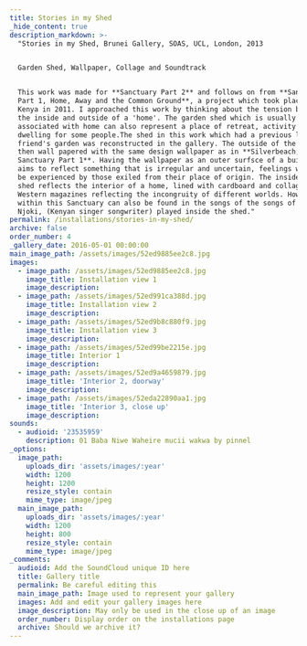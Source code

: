 ```yaml
---
title: Stories in my Shed
_hide_content: true
description_markdown: >-
  "Stories in my Shed, Brunei Gallery, SOAS, UCL, London, 2013


  Garden Shed, Wallpaper, Collage and Soundtrack


  This work was made for **Sanctuary Part 2** and follows on from **Sanctuary
  Part 1, Home, Away and the Common Ground**, a project which took place in
  Kenya in 2011. I approached this work by thinking about the tension between
  the inside and outside of a 'home'. The garden shed which is usually
  associated with home can also represent a place of retreat, activity or even a
  dwelling for some people.The shed in this work which had a previous life in a
  friend's garden was reconstructed in the gallery. The outside of the shed was
  then wall papered with the same design wallpaper as in **Silverbeach,
  Sanctuary Part 1**. Having the wallpaper as an outer surfsce of a building
  aims to reflect something that is irregular and uncertain, feelings which may
  be experienced by those exiled from their place of origin. The inside of the
  shed reflects the interior of a home, lined with cardboard and collaged with
  Western magazines reflecting the incongruity of different worlds. However
  within this Sanctuary can also be found in the songs of the songs of Ester
  Njoki, (Kenyan singer songwriter) played inside the shed."
permalink: /installations/stories-in-my-shed/
archive: false
order_number: 4
_gallery_date: 2016-05-01 00:00:00
main_image_path: /assets/images/52ed9885ee2c8.jpg
images:
  - image_path: /assets/images/52ed9885ee2c8.jpg
    image_title: Installation view 1
    image_description:
  - image_path: /assets/images/52ed991ca388d.jpg
    image_title: Installation view 2
    image_description:
  - image_path: /assets/images/52ed9b8c880f9.jpg
    image_title: Installation view 3
    image_description:
  - image_path: /assets/images/52ed99be2215e.jpg
    image_title: Interior 1
    image_description:
  - image_path: /assets/images/52ed9a4659879.jpg
    image_title: 'Interior 2, doorway'
    image_description:
  - image_path: /assets/images/52eda22890aa1.jpg
    image_title: 'Interior 3, close up'
    image_description:
sounds:
  - audioid: '23535959'
    description: 01 Baba Niwe Waheire mucii wakwa by pinnel
_options:
  image_path:
    uploads_dir: 'assets/images/:year'
    width: 1200
    height: 1200
    resize_style: contain
    mime_type: image/jpeg
  main_image_path:
    uploads_dir: 'assets/images/:year'
    width: 1200
    height: 800
    resize_style: contain
    mime_type: image/jpeg
_comments:
  audioid: Add the SoundCloud unique ID here
  title: Gallery title
  permalink: Be careful editing this
  main_image_path: Image used to represent your gallery
  images: Add and edit your gallery images here
  image_description: May only be used in the close up of an image
  order_number: Display order on the installations page
  archive: Should we archive it?
---
```


